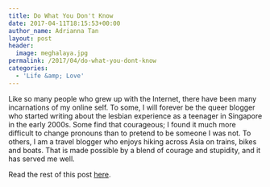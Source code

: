 ```yaml
---
title: Do What You Don't Know
date: 2017-04-11T18:15:53+00:00
author_name: Adrianna Tan
layout: post
header:
  image: meghalaya.jpg
permalink: /2017/04/do-what-you-dont-know
categories:
  - 'Life &amp; Love'
---
```

Like so many people who grew up with the Internet, there have been many incarnations of my online self. To some, I will forever be the queer blogger who started writing about the lesbian experience as a teenager in Singapore in the early 2000s. Some find that courageous; I found it much more difficult to change pronouns than to pretend to be someone I was not. To others, I am a travel blogger who enjoys hiking across Asia on trains, bikes and boats. That is made possible by a blend of courage and stupidity, and it has served me well.

Read the rest of this post [here](http://www.hnworth.com/article/2017/04/07/stories-of-courage-adrianna-tan/).
